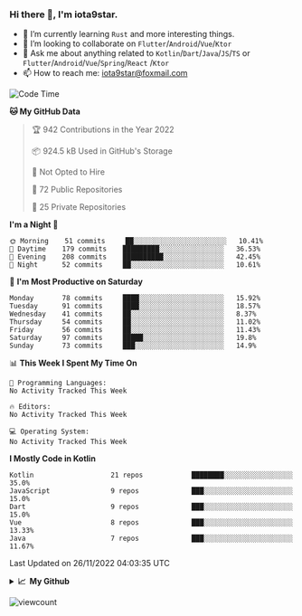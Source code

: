 ### Hi there 👋, I'm iota9star.

- 🌱 I’m currently learning `Rust` and more interesting things.
- 👯 I’m looking to collaborate on `Flutter`/`Android`/`Vue`/`Ktor`
- 💬 Ask me about anything related to `Kotlin`/`Dart`/`Java`/`JS`/`TS` or `Flutter`/`Android`/`Vue`/`Spring`/`React`
  /`Ktor`
- 📫 How to reach me: [iota9star@foxmail.com](iota9star@foxmail.com)



<!--START_SECTION:waka-->
![Code Time](http://img.shields.io/badge/Code%20Time-3%2C090%20hrs%2054%20mins-blue)

**🐱 My GitHub Data** 

> 🏆 942 Contributions in the Year 2022
 > 
> 📦 924.5 kB Used in GitHub's Storage 
 > 
> 🚫 Not Opted to Hire
 > 
> 📜 72 Public Repositories 
 > 
> 🔑 25 Private Repositories  
 > 
**I'm a Night 🦉** 

```text
🌞 Morning    51 commits     ██░░░░░░░░░░░░░░░░░░░░░░░   10.41% 
🌆 Daytime    179 commits    █████████░░░░░░░░░░░░░░░░   36.53% 
🌃 Evening    208 commits    ██████████░░░░░░░░░░░░░░░   42.45% 
🌙 Night      52 commits     ██░░░░░░░░░░░░░░░░░░░░░░░   10.61%

```
📅 **I'm Most Productive on Saturday** 

```text
Monday       78 commits     ████░░░░░░░░░░░░░░░░░░░░░   15.92% 
Tuesday      91 commits     ████░░░░░░░░░░░░░░░░░░░░░   18.57% 
Wednesday    41 commits     ██░░░░░░░░░░░░░░░░░░░░░░░   8.37% 
Thursday     54 commits     ██░░░░░░░░░░░░░░░░░░░░░░░   11.02% 
Friday       56 commits     ██░░░░░░░░░░░░░░░░░░░░░░░   11.43% 
Saturday     97 commits     █████░░░░░░░░░░░░░░░░░░░░   19.8% 
Sunday       73 commits     ███░░░░░░░░░░░░░░░░░░░░░░   14.9%

```


📊 **This Week I Spent My Time On** 

```text
💬 Programming Languages: 
No Activity Tracked This Week

🔥 Editors: 
No Activity Tracked This Week

💻 Operating System: 
No Activity Tracked This Week

```

**I Mostly Code in Kotlin** 

```text
Kotlin                   21 repos            ████████░░░░░░░░░░░░░░░░░   35.0% 
JavaScript               9 repos             ███░░░░░░░░░░░░░░░░░░░░░░   15.0% 
Dart                     9 repos             ███░░░░░░░░░░░░░░░░░░░░░░   15.0% 
Vue                      8 repos             ███░░░░░░░░░░░░░░░░░░░░░░   13.33% 
Java                     7 repos             ███░░░░░░░░░░░░░░░░░░░░░░   11.67%

```



 Last Updated on 26/11/2022 04:03:35 UTC
<!--END_SECTION:waka-->

<details>
  <summary><b>📈&nbsp;&nbsp;My Github</b></summary>
  <br>
  <img src='https://github-profile-trophy.vercel.app/?username=iota9star'>
  <img src='https://bad-apple-github-readme.vercel.app/api?show_bg=1&username=iota9star&hide_title=true'>
  <img src='http://cr-skills-chart-widget.azurewebsites.net/api/api?username=iota9star'>
</details>


![viewcount](https://count.getloli.com/get/@iota9star?theme=rule34)
